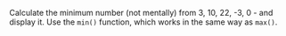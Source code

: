 
Calculate the minimum number (not mentally) from 3, 10, 22, -3, 0 - and display it. Use the `min()` function, which works in the same way as `max()`.
